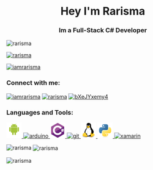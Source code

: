 <h1 align="center">Hey I'm Rarisma</h1>
<h3 align="center">Im a Full-Stack C# Developer</h3>

<p align="left"> <img src="https://komarev.com/ghpvc/?username=rarisma&label=Profile%20views&color=0e75b6&style=flat" alt="rarisma" /> </p>

<p align="left"> <a href="https://github.com/ryo-ma/github-profile-trophy"><img src="https://github-profile-trophy.vercel.app/?username=rarisma" alt="rarisma" /></a> </p>

<p align="left"> <a href="https://twitter.com/iamrarisma" target="blank"><img src="https://img.shields.io/twitter/follow/iamrarisma?logo=twitter&style=for-the-badge" alt="iamrarisma" /></a> </p>

<h3 align="left">Connect with me:</h3>
<p align="left">
<a href="https://twitter.com/iamrarisma" target="blank"><img align="center" src="https://raw.githubusercontent.com/rahuldkjain/github-profile-readme-generator/master/src/images/icons/Social/twitter.svg" alt="iamrarisma" height="30" width="40" /></a>
<a href="https://www.youtube.com/c/rarisma" target="blank"><img align="center" src="https://raw.githubusercontent.com/rahuldkjain/github-profile-readme-generator/master/src/images/icons/Social/youtube.svg" alt="rarisma" height="30" width="40" /></a>
<a href="https://discord.gg/bXeJYxemy4" target="blank"><img align="center" src="https://raw.githubusercontent.com/rahuldkjain/github-profile-readme-generator/master/src/images/icons/Social/discord.svg" alt="bXeJYxemy4" height="30" width="40" /></a>
</p>

<h3 align="left">Languages and Tools:</h3>
<p align="left"> <a href="https://developer.android.com" target="_blank"> <img src="https://raw.githubusercontent.com/devicons/devicon/master/icons/android/android-original-wordmark.svg" alt="android" width="40" height="40"/> </a> <a href="https://www.arduino.cc/" target="_blank"> <img src="https://cdn.worldvectorlogo.com/logos/arduino-1.svg" alt="arduino" width="40" height="40"/> </a> <a href="https://www.w3schools.com/cs/" target="_blank"> <img src="https://raw.githubusercontent.com/devicons/devicon/master/icons/csharp/csharp-original.svg" alt="csharp" width="40" height="40"/> </a> <a href="https://git-scm.com/" target="_blank"> <img src="https://www.vectorlogo.zone/logos/git-scm/git-scm-icon.svg" alt="git" width="40" height="40"/> </a> <a href="https://www.linux.org/" target="_blank"> <img src="https://raw.githubusercontent.com/devicons/devicon/master/icons/linux/linux-original.svg" alt="linux" width="40" height="40"/> </a> <a href="https://www.python.org" target="_blank"> <img src="https://raw.githubusercontent.com/devicons/devicon/master/icons/python/python-original.svg" alt="python" width="40" height="40"/> </a> <a href="https://dotnet.microsoft.com/apps/xamarin" target="_blank"> <img src="https://raw.githubusercontent.com/detain/svg-logos/780f25886640cef088af994181646db2f6b1a3f8/svg/xamarin.svg" alt="xamarin" width="40" height="40"/> </a> </p>

<p><img align="left" src="https://github-readme-stats.vercel.app/api/top-langs?username=rarisma&show_icons=true&locale=en&layout=compact" alt="rarisma" /></p>

<p>&nbsp;<img align="center" src="https://github-readme-stats.vercel.app/api?username=rarisma&show_icons=true&locale=en" alt="rarisma" /></p>

<p><img align="center" src="https://github-readme-streak-stats.herokuapp.com/?user=rarisma&" alt="rarisma" /></p>

